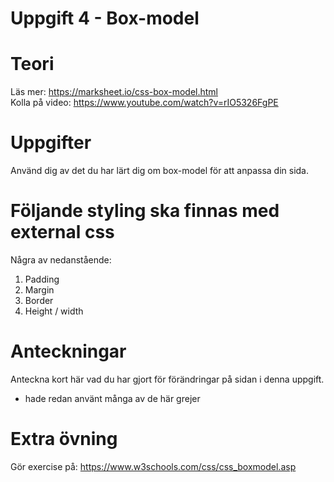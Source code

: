 # Uppgift 4 - Box-model

# Teori
Läs mer: https://marksheet.io/css-box-model.html  
Kolla på video: https://www.youtube.com/watch?v=rIO5326FgPE  

# Uppgifter
Använd dig av det du har lärt dig om box-model för att anpassa din sida.  

# Följande styling ska finnas med external css
Några av nedanstående:

1. Padding  
2. Margin  
3. Border  
4. Height / width  

# Anteckningar
Anteckna kort här vad du har gjort för förändringar på sidan i denna uppgift.
- hade redan använt många av de här grejer

# Extra övning
Gör exercise på: https://www.w3schools.com/css/css_boxmodel.asp
